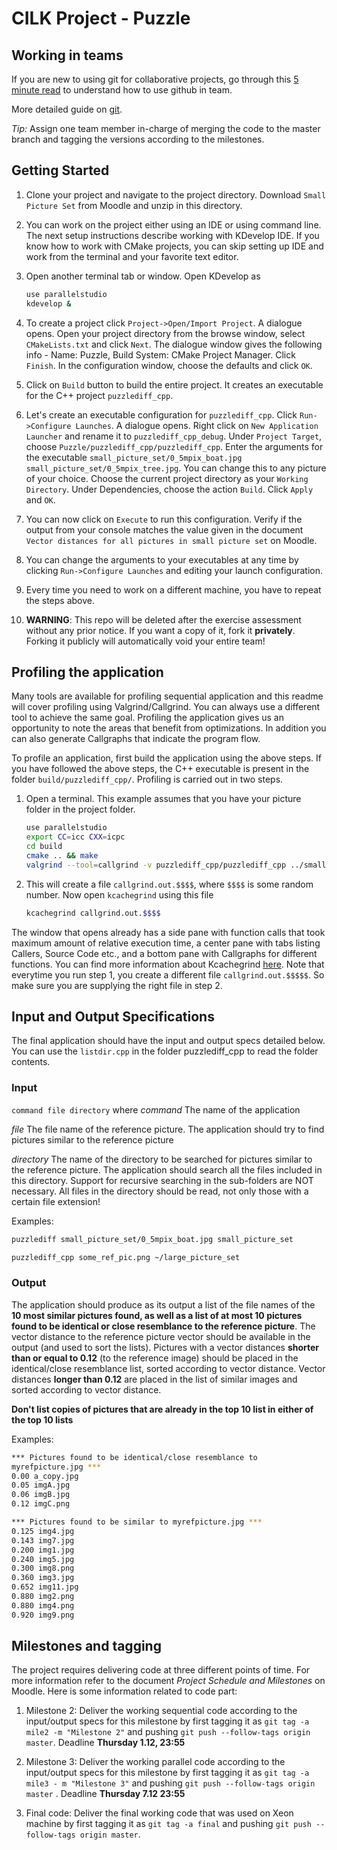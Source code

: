 # CILK Project - Puzzle

## Working in teams

If you are new to using git for collaborative projects, go through this [5 minute read](https://guides.github.com/introduction/flow/) to understand how to use github in team. 

More detailed guide on [git](https://www.codeschool.com/courses/git-real).

*Tip:* Assign one team member in-charge of merging the code to the master branch and tagging the versions according to the milestones. 

## Getting Started

1. Clone your project and navigate to the project directory. Download `Small Picture Set` from Moodle and unzip in this directory.

5. You can work on the project either using an IDE or using command line. The next setup instructions describe working with KDevelop IDE. If you know how to work with CMake projects, you can skip setting up IDE and work from the terminal and your favorite text editor.

6. Open another terminal tab or window. Open KDevelop as
    ```bash
    use parallelstudio
    kdevelop &
    ```

7. To create a project click `Project->Open/Import Project`. A dialogue opens. Open your project directory from the browse window, select `CMakeLists.txt` and click `Next`. The dialogue window gives the following info - Name: Puzzle, Build System: CMake Project Manager. Click `Finish`. In the configuration window, choose the defaults and click `OK`.

8. Click on `Build` button to build the entire project. It creates an executable for the C++ project `puzzlediff_cpp`. 

9. Let's create an executable configuration for `puzzlediff_cpp`. Click `Run->Configure Launches`. A dialogue opens. Right click on `New Application Launcher` and rename it to `puzzlediff_cpp_debug`. Under `Project Target`, choose `Puzzle/puzzlediff_cpp/puzzlediff_cpp`. Enter the arguments for the executable `small_picture_set/0_5mpix_boat.jpg small_picture_set/0_5mpix_tree.jpg`. You can change this to any picture of your choice. Choose the current project directory as your `Working Directory`. Under Dependencies, choose the action `Build`. Click `Apply` and `OK`. 

10. You can now click on `Execute` to run this configuration. Verify if the output from your console matches the value given in the document `Vector distances for all pictures in small picture set` on Moodle.

12. You can change the arguments to your executables at any time by clicking `Run->Configure Launches` and editing your launch configuration.

13. Every time you need to work on a different machine, you have to repeat the steps above.

13. **WARNING**: This repo will be deleted after the exercise assessment without any prior notice. If you want a copy of it, fork it **privately**. Forking it publicly will automatically void your entire team!

## Profiling the application

Many tools are available for profiling sequential application and this readme will cover profiling using Valgrind/Callgrind. You can always use a different tool to achieve the same goal. Profiling the application gives us an opportunity to note the areas that benefit from optimizations. In addition you can also generate Callgraphs that indicate the program flow.

To profile an application, first build the application using the above steps. If you have followed the above steps, the C++ executable is present in the folder `build/puzzlediff_cpp/`. Profiling is carried out in two steps.
1. Open a terminal. This example assumes that you have your picture folder in the project folder.
    ```bash
    use parallelstudio
    export CC=icc CXX=icpc
    cd build
    cmake .. && make
    valgrind --tool=callgrind -v puzzlediff_cpp/puzzlediff_cpp ../small_picture_set/0_5mpix_car.jpg ../small_picture_set/20mpix_car.jpg
    ```
2. This will create a file `callgrind.out.$$$$`, where `$$$$` is some random number. Now open `kcachegrind` using this file
    ```bash
    kcachegrind callgrind.out.$$$$
    ```

The window that opens already has a side pane with function calls that took maximum amount of relative execution time, a center pane with tabs listing Callers, Source Code etc., and a bottom pane with Callgraphs for different functions. You can find more information about Kcachegrind [here](http://kcachegrind.sourceforge.net/html/Screenshots.html). Note that everytime you run step 1, you create a different file `callgrind.out.$$$$$`. So make sure you are supplying the right file in step 2.

## Input and Output Specifications

The final application should have the input and output specs detailed below. You can use the `listdir.cpp` in the folder puzzlediff_cpp to read the folder contents.

### Input
`command file directory` where
*command* The name of the application

*file* The file name of the reference picture. The application should try to find pictures similar to the reference picture

*directory* The name of the directory to be searched for pictures similar to the reference picture. The application should search all the files included in this directory. Support for recursive searching in the sub-folders are NOT necessary. All files in the directory should be read, not only those with a certain file extension!

Examples:
```bash
puzzlediff small_picture_set/0_5mpix_boat.jpg small_picture_set

puzzlediff_cpp some_ref_pic.png ~/large_picture_set
```

### Output

The application should produce as its output a list of the file names of the **10 most similar pictures found, as well as a list of at most 10 pictures found to be identical or close resemblance to the reference picture**. The vector distance to the reference picture vector should be available in the output (and used to sort the lists). Pictures with a vector distances **shorter than or equal to 0.12** (to the reference image) should be placed in the identical/close resemblance list, sorted according to vector distance. Vector distances **longer than 0.12** are placed in the list of similar images and sorted according to vector distance. 

**Don't list copies of pictures that are already in the top 10 list in either of the top 10 lists**

Examples:

```bash
*** Pictures found to be identical/close resemblance to
myrefpicture.jpg ***
0.00 a_copy.jpg
0.05 imgA.jpg
0.06 imgB.jpg
0.12 imgC.png

*** Pictures found to be similar to myrefpicture.jpg ***
0.125 img4.jpg
0.143 img7.jpg
0.200 img1.jpg
0.240 img5.jpg
0.300 img8.png
0.360 img3.jpg
0.652 img11.jpg
0.880 img2.png
0.880 img4.png 
0.920 img9.png
```

## Milestones and tagging

The project requires delivering code at three different points of time. For more information refer to the document *Project Schedule and Milestones* on Moodle. Here is some information related to code part:

1. Milestone 2: Deliver the working sequential code according to the input/output specs for this milestone by first tagging it as `git tag -a mile2 -m "Milestone 2"` and pushing `git push --follow-tags origin master`. Deadline **Thursday 1.12, 23:55**

2. Milestone 3: Deliver the working parallel code according to the input/output specs for this milestone by first tagging it as `git tag -a mile3 - m "Milestone 3"` and pushing `git push --follow-tags origin master` . Deadline **Thursday 7.12 23:55**

3. Final code: Deliver the final working code that was used on Xeon machine by first tagging it as `git tag -a final` and pushing `git push --follow-tags origin master`. 
